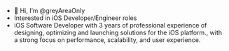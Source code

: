 - 👋 Hi, I’m @greyAreaOnly
- Interested in iOS Developer/Engineer roles
- iOS Software Developer with 3 years of professional experience of designing, optimizing and launching solutions for the iOS platform., with a strong focus on performance, scalability, and user experience.


<!---
greyAreaOnly/greyAreaOnly is a ✨ special ✨ repository because its `README.md` (this file) appears on your GitHub profile.
You can click the Preview link to take a look at your changes.
--->
